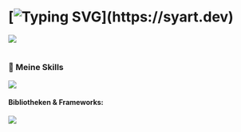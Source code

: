 # [![Typing SVG](https://readme-typing-svg.herokuapp.com?font=Fira+Code&weight=600&size=30&pause=1000&color=F7F7F7&random=false&width=435&lines=+Hallo!+%F0%9F%91%8B;Ich+bin+Syart!)](https://syart.dev)


  <a href="https://syart.dev" target="_blank">
     <img src="https://img.shields.io/badge/Portfolio-212121?style=for-the-badge&logoColor=white" target="https://syart.dev" /> 
  </a>
  
# 


<h3>🧰 Meine Skills</h3>

<div>
  <img src="https://skillicons.dev/icons?i=js,html,css,python,github,git,mongodb">
</div>

<h4>Bibliotheken & Frameworks:</h4>
<div style="display: flex;">
  <img src="https://skillicons.dev/icons?i=nodejs,react
</div>

<h4>Cloud & Bereitstellungen:</h4>
<div style="display: flex;">
  <!-- Füge hier Cloud- und Bereitstellungstechnologien hinzu, wie MongoDB, Vercel, SQL, etc. -->
</div>

